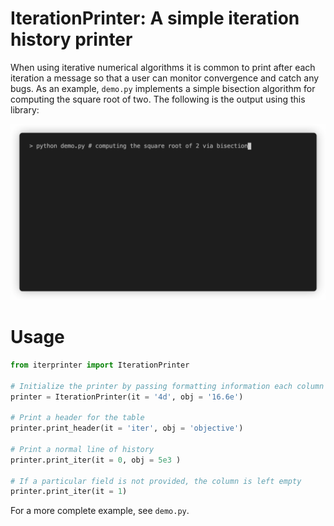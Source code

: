# IterationPrinter: A simple iteration history printer

When using iterative numerical algorithms it is common
to print after each iteration a message so that a user
can monitor convergence and catch any bugs.
As an example, `demo.py` implements a simple bisection algorithm
for computing the square root of two. 
The following is the output using this library:

<p align="center"><img src="/demo.gif?raw=true"/></p>


# Usage 

```python
from iterprinter import IterationPrinter

# Initialize the printer by passing formatting information each column
printer = IterationPrinter(it = '4d', obj = '16.6e')

# Print a header for the table
printer.print_header(it = 'iter', obj = 'objective')

# Print a normal line of history
printer.print_iter(it = 0, obj = 5e3 )

# If a particular field is not provided, the column is left empty
printer.print_iter(it = 1)

```

For a more complete example, see `demo.py`.
